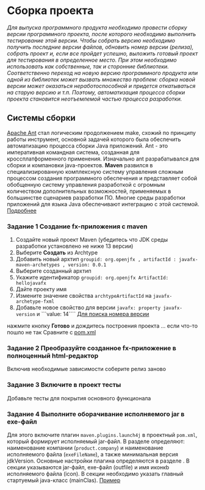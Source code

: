 # Сборка проекта
_Для выпуска программного продукта необходимо провести сборку  версии программного проекта, после которого необходимо выполнить тестирование этой версии. Чтобы собрать версию необходимо получить последние версии файлов, обновить номер версии (релиза), собрать проект и, если все пройдет успешно, выложить готовый проект для тестирования в определенное место. При этом необходимо использовать как собственные, так и сторонние библиотеки. Соответственно переход на новую версию программного продукта или одной из библиотек может вызвать множество проблем: сборка новой версии может оказаться неработоспособной и придется откатываться на старую версию и т.п. Поэтому, автоматизация процесса сборки проекта становится неотъемлемой частью процесса разработки._

## Системы сборки
 [Apache Ant](http://ant.apache.org)
стал логическим продолжением make, схожий по принципу работы инструмент, основной задачей которого была обеспечить автоматизацию процесса сборки Java приложений. Ant - это императивная командная система, созданная для кроссплатформенного применения. Изначально ant разрабатывался для сборки и компановки java-проектов.
__Maven__ 
развился в специализированную комплексную систему управления сложным процессом создания программного обеспечения и представляет собой обобщенную систему управления разработкой с огромным количеством дополнительных возможностей, применяемых в большинстве сценариев разработки ПО. Многие среды разработки приложений для языка Java обеспечивают интеграцию с этой системой.
[Подробнее](https://github.com/olgmina/SWEngineering-technics.github.io/blob/dc3f9ce353905487492117cf924badd4f23b22ff/Maven%20docs.htm)
### Задание 1 Создание fx-приложения с maven
  1. Создайте новый проект Maven (убедитесь что JDK среды разработки установлено не ниже 13 версии)
  2. Выберите __Создать__ из Аrchtype
  3. Добавить новый архтип ````groupid: org.openjfx , artifactId : javafx-maven-archetypes , version: 0.0.1````
  4. Выберите созданный архтип 
  5. Укажите идентификатор ````groupid: org.openjfx ArtifactId: hellojavafx```` 
  6. Дайте проекту имя
  7. Измените значение свойства ```archtypeArtifactId``` на ```javafx-archetype-fxml``` 
  8. Добавьте новое свойство для версии ``javafx: property javafx-version`` и ```value: 14```` [Для поиска номера версии](https://search.maven.org/)
   
нажмите кнопку __Готово__ и дождитесь построения проекта ... если что-то пошло не так Сравните с [pom.xml](https://github.com/openjfx/samples/blob/master/IDE/IntelliJ/Non-Modular/Maven/hellofx/pom.xml)

### Задание 2  Преобразуйте созданное fx-приложение в полноценный html-редактор
Включив необходимые  зависимости соберите релиз заново

### Задание 3  Включите в проект тесты
Добавьте тесты для покрытия основного функционала

### Задание 4  Выполните оборачивание исполняемого jar в exe-файл
Для этого включите плагин `maven.plugins.launch4j` в проектный `pom.xml`, который формирует исполняемый jar-файл.
В разделе <properties> определяют: наименование компании (`product.company`) и наименование исполняемого файла (`exeFileName`), а также минимальная версия jdkVersion. 
 Основные настройки плагина определяются в разделе <executions>. 
 В секции <configuration> указываются jar-файл, exe-файл (outfile) и имя иконкb исполняемого файла (icon). 
 В секции <classPath> необходимо указать главный стартуемый java-класс (mainClas).
 [Пример](https://github.com/olgmina/SWEngineering-technics.github.io/blob/d81dad5e8b539d4264005d32d6cc99a0491dda1e/pom.xml)
 
